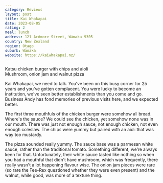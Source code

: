 ```yaml
---
category: Reviews
layout: post
title: Kai Whakapai
date: 2023-08-05
rating: 2
meal: lunch
address: 121 Ardmore Street, Wānaka 9305
country: New Zealand
region: Otago
suburb: Wānaka
website: https://kaiwhakapai.nz/
---
```

Katsu chicken burger with chips and aioli  
Mushroom, onion jam and walnut pizza  

Kai Whakapai, we need to talk. You've been on this busy corner for 25 years and you've gotten complacent. You were lucky to become an institution, we've seen better establishments than you come and go. Business Andy has fond memories of previous visits here, and we expected better. 

The first three mouthfuls of the chicken burger were somehow all bread. Where's the sauce? We could see the chicken, yet somehow none was in our mouth. There was just not enough sauce, not enough chicken, not even enough coleslaw. The chips were yummy but paired with an aioli that was way too mustardy. 

The pizza sounded really yummy. The sauce base was a parmesan white sauce, rather than the traditional tomato. Something different, we're always keen for that. Unfortunately, their white sauce tasted like nothing so when you had a mouthful that didn't have mushroom, which was frequently, there really wasn't a lot happening flavour wise. The onion jam pieces were rare (so rare the Fee-Rex questioned whether they were even present) and the walnut, while good, was more of a texture thing. 
